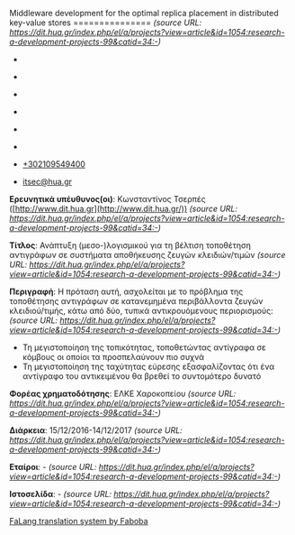 Middleware development for the optimal replica placement in distributed key-value stores
===============  *(source URL: https://dit.hua.gr/index.php/el/a/projects?view=article&id=1054:research-a-development-projects-99&catid=34:-)*
                              

*   [](https://www.facebook.com/ditharokopio)
*   [](https://www.youtube.com/channel/UCEHkYirpXF1nSLxDCrfDZ4A)
*   [](https://www.linkedin.com/company/77699385)
*   [](https://www.instagram.com/dithua)

*   [](https://dit.hua.gr/index.php/el/a/projects)
*   [](https://dit.hua.gr/index.php/en/research/projects)

*   [+302109549400](tel:+302109549400)
*   [itsec@hua.gr](mailto:itsec@hua.gr)

**Ερευνητικά υπέυθυνος(οι)**: Κωνσταντίνος Τσερπές ([http://www.dit.hua.gr](http://www.dit.hua.gr/))  *(source URL: https://dit.hua.gr/index.php/el/a/projects?view=article&id=1054:research-a-development-projects-99&catid=34:-)*

**Τίτλος**: Ανάπτυξη (μεσο-)λογισμικού για τη βέλτιση τοποθέτηση αντιγράφων σε συστήματα αποθήκευσης ζευγών κλειδιών/τιμών  *(source URL: https://dit.hua.gr/index.php/el/a/projects?view=article&id=1054:research-a-development-projects-99&catid=34:-)*

**Περιγραφή**: Η πρόταση αυτή, ασχολείται με το πρόβλημα της τοποθέτησης αντιγράφων σε κατανεμημένα περιβάλλοντα ζευγών κλειδιού/τιμής, κάτω από δύο, τυπικά αντικρουόμενους περιορισμούς:  *(source URL: https://dit.hua.gr/index.php/el/a/projects?view=article&id=1054:research-a-development-projects-99&catid=34:-)*

*   Τη μεγιστοποίηση της τοπικότητας, τοποθετώντας αντίγραφα σε κόμβους οι οποίοι τα προσπελαύνουν πιο συχνά
*   Τη μεγιστοποίηση της ταχύτητας εύρεσης εξασφαλίζοντας ότι ένα αντίγραφο του αντικειμένου θα βρεθεί το συντομότερο δυνατό

**Φορέας χρηματοδότησης**: ΕΛΚΕ Χαροκοπείου  *(source URL: https://dit.hua.gr/index.php/el/a/projects?view=article&id=1054:research-a-development-projects-99&catid=34:-)*

**Διάρκεια**: 15/12/2016-14/12/2017  *(source URL: https://dit.hua.gr/index.php/el/a/projects?view=article&id=1054:research-a-development-projects-99&catid=34:-)*

**Εταίροι**: -  *(source URL: https://dit.hua.gr/index.php/el/a/projects?view=article&id=1054:research-a-development-projects-99&catid=34:-)*

**Ιστοσελίδα**: -  *(source URL: https://dit.hua.gr/index.php/el/a/projects?view=article&id=1054:research-a-development-projects-99&catid=34:-)*

[FaLang translation system by Faboba](http://www.faboba.com/ "Faboba : Création de composantJoomla")

[](https://dit.hua.gr/index.php/el/a/projects?view=article&id=1054:research-a-development-projects-99&catid=34:-#)
